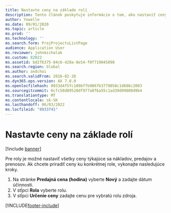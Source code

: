 ```yaml
---
title: Nastavte ceny na základe rolí
description: Tento článok poskytuje informácie o tom, ako nastaviť ceny pre konkrétne roly.
author: Yowelle
ms.date: 09/01/2020
ms.topic: article
ms.prod: ''
ms.technology: ''
ms.search.form: ProjProjectsListPage
audience: Application User
ms.reviewer: johnmichalak
ms.custom: 82022
ms.assetid: bd2fb375-84c6-428a-8e54-f0f719045898
ms.search.region: Global
ms.author: andchoi
ms.search.validFrom: 2016-02-28
ms.dyn365.ops.version: AX 7.0.0
ms.openlocfilehash: 0933d4f5fc189bffb9067b3779058c1d686c2003
ms.sourcegitcommit: 6cfc50d89528df977a8f6a55c1ad39d99800d9b4
ms.translationtype: MT
ms.contentlocale: sk-SK
ms.lasthandoff: 06/03/2022
ms.locfileid: "8933741"
---
```

# <a name="set-up-role-based-pricing"></a>Nastavte ceny na základe rolí

[!include [banner](../includes/banner.md)]

Pre roly je možné nastaviť všetky ceny týkajúce sa nákladov, predajov a prenosov. Ak chcete priradiť ceny ku konkrétnej role, vykonajte nasledujúce kroky.

1. Na stránke **Predajná cena (hodina)** vyberte **Nový** a zadajte dátum účinnosti.
2. V stĺpci **Rola** vyberte rolu.
3. V stĺpci **Určenie ceny** zadajte cenu pre vybratú rolu zdroja.


[!INCLUDE[footer-include](../includes/footer-banner.md)]